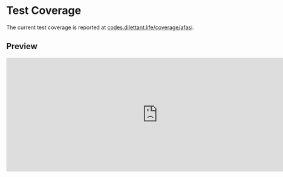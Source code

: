 # Test Coverage

The current test coverage is reported at <a href="https://codes.dilettant.life/coverage/afasi/" target="coverage">codes.dilettant.life/coverage/afasi</a>.

## Preview

<iframe width="800px" height="300px" style="border: 0px;" src="https://codes.dilettant.life/coverage/afasi/"></iframe>
